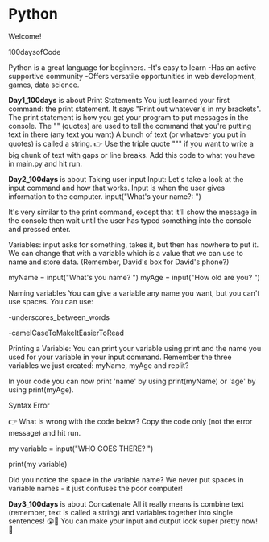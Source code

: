 # Python
Welcome!

100daysofCode

Python is a great language for beginners.
-It's easy to learn
-Has an active supportive community
-Offers versatile opportunities in web development, games, data science.

**Day1_100days** is about Print Statements
You just learned your first command: the print statement. It says "Print out whatever's in my brackets". The print statement is how you get your program to put messages in the console.
The "" (quotes) are used to tell the command that you're putting text in there (any text you want)
A bunch of text (or whatever you put in quotes) is called a string.
👉 Use the triple quote """ if you want to write a big chunk of text with gaps or line breaks. Add this code to what you have in main.py and hit run.

**Day2_100days** is about Taking user input
Input: Let's take a look at the input command and how that works. Input is when the user gives information to the computer.
input("What's your name?: ")

It's very similar to the print command, except that it'll show the message in the console then wait until the user has typed something into the console and pressed enter.

Variables: input asks for something, takes it, but then has nowhere to put it. We can change that with a variable which is a value that we can use to name and store data. (Remember, David's box for David's phone?)

myName = input("What's you name? ")
myAge = input("How old are you? ")

Naming variables
You can give a variable any name you want, but you can't use spaces. You can use:

-underscores_between_words

-camelCaseToMakeItEasierToRead

Printing a Variable: You can print your variable using print and the name you used for your variable in your input command. Remember the three variables we just created: myName, myAge and replit?

In your code you can now print 'name' by using print(myName) or 'age' by using print(myAge).

Syntax Error

👉 What is wrong with the code below? Copy the code only (not the error message) and hit run.

my variable = input("WHO GOES THERE? ")

print(my variable)

Did you notice the space in the variable name? We never put spaces in variable names - it just confuses the poor computer!

**Day3_100days** is about Concatenate
All it really means is combine text (remember, text is called a string) and variables together into single sentences! 😲🤯
You can make your input and output look super pretty now! 🥳
